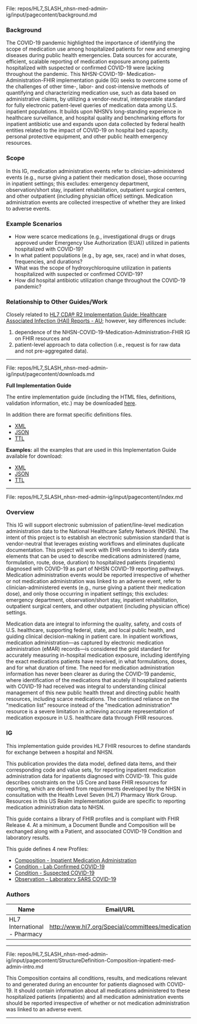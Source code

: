 File: repos/HL7_SLASH_nhsn-med-admin-ig/input/pagecontent/background.md

### Background
The COVID-19 pandemic highlighted the importance of identifying the scope of medication use among hospitalized patients for new and emerging diseases during public health emergencies. Data sources for accurate, efficient, scalable reporting of medication exposure among patients hospitalized with suspected or confirmed COVID-19 were lacking throughout the pandemic. This NHSN-COVID-19- Medication-Administration-FHIR implementation guide (IG) seeks to overcome some of the challenges of other time-, labor- and cost-intensive methods of quantifying and characterizing medication use, such as data based on administrative claims, by utilizing a vendor-neutral, interoperable standard for fully electronic patient-level queries of medication data among U.S. inpatient populations. It builds upon NHSN’s long-standing experience in healthcare surveillance, and hospital quality and benchmarking efforts for inpatient antibiotic use and expands upon data collected by federal health entities related to the impact of COVID-19 on hospital bed capacity, personal protective equipment, and other public health emergency resources.

### Scope
In this IG, medication administration events refer to clinician-administered events (e.g., nurse giving a patient their medication dose), those occurring in inpatient settings; this excludes: emergency department, observation/short stay, inpatient rehabilitation, outpatient surgical centers, and other outpatient (including physician office) settings. Medication administration events are collected irrespective of whether they are linked to adverse events.

### Example Scenarios
* How were scarce medications (e.g., investigational drugs or drugs approved under Emergency Use Authorization (EUA)) utilized in patients hospitalized with COVID-19? 
* In what patient populations (e.g., by age, sex, race) and in what doses, frequencies, and durations?
* What was the scope of hydroxychloroquine utilization in patients hospitalized with suspected or confirmed COVID-19?
* How did hospital antibiotic utilization change throughout the COVID-19 pandemic?

### Relationship to Other Guides/Work
Closely related to [HL7 CDA® R2 Implementation Guide: Healthcare Associated Infection (HAI) Reports - AU](https://www.hl7.org/implement/standards/product_brief.cfm?product_id=426); however, key differences include:
1. dependence of the NHSN-COVID-19-Medication-Administration-FHIR IG on FHIR resources and
2. patient-level approach to data collection (i.e., request is for raw data and not pre-aggregated data).

---

File: repos/HL7_SLASH_nhsn-med-admin-ig/input/pagecontent/downloads.md

**Full Implementation Guide**

The entire implementation guide (including the HTML files, definitions, validation information, etc.) may be downloaded [here](full-ig.zip).

In addition there are format specific definitions files.
* [XML](definitions.xml.zip)
* [JSON](definitions.json.zip)
* [TTL](definitions.ttl.zip)

**Examples:** all the examples that are used in this Implementation Guide available for download:
* [XML](examples.xml.zip)
* [JSON](examples.json.zip)
* [TTL](examples.ttl.zip)

---

File: repos/HL7_SLASH_nhsn-med-admin-ig/input/pagecontent/index.md

### Overview

This IG will support electronic submission of patient/line-level medication administration data to the National Healthcare Safety Network (NHSN). The intent of this project is to establish an electronic submission standard that is vendor-neutral that leverages existing workflows and eliminates duplicate documentation. This project will work with EHR vendors to identify data elements that can be used to describe medications administered (name, formulation, route, dose, duration) to hospitalized patients (inpatients) diagnosed with COVID-19 as part of NHSN COVID-19 reporting pathways. Medication administration events would be reported irrespective of whether or not medication administration was linked to an adverse event, refer to clinician-administered events (e.g., nurse giving a patient their medication dose), and only those occurring in inpatient settings; this excludes: emergency department, observation/short stay, inpatient rehabilitation, outpatient surgical centers, and other outpatient (including physician office) settings.

Medication data are integral to informing the quality, safety, and costs of U.S. healthcare, supporting federal, state, and local public health, and guiding clinical decision-making in patient care. In inpatient workflows, medication administration—as captured by electronic medication administration (eMAR) records—is considered the gold standard for accurately measuring in-hospital medication exposure, including identifying the exact medications patients have received, in what formulations, doses, and for what duration of time. The need for medication administration information has never been clearer as during the COVID-19 pandemic, where identification of the medications that acutely ill hospitalized patients with COVID-19 had received was integral to understanding clinical management of this new public health threat and directing public health resources, including scarce medications. The continued reliance on the "medication list" resource instead of the "medication administration" resource is a severe limitation in achieving accurate representation of medication exposure in U.S. healthcare data through FHIR resources.

### IG

This implementation guide provides HL7 FHIR resources to define standards for exchange between a hospital and NHSN. 

This publication provides the data model, defined data items, and their corresponding code and value sets, for reporting inpatient medication administration data for inpatients diagnosed with COVID-19. This guide describes constraints on the US Core and base FHIR resources for reporting, which are derived from requirements developed by the NHSN in consultation with the Health Level Seven (HL7) Pharmacy Work Group. Resources in this US Realm implementation guide are specific to reporting medication administration data to NHSN.

This guide contains a library of FHIR profiles and is compliant with FHIR Release 4. At a minimum, a Document Bundle and Composition will be exchanged along with a Patient, and associated COVID-19 Condition and laboratory results.

This guide defines 4 new Profiles:

* [Composition - Inpatient Medication Administration](StructureDefinition-Composition-inpatient-med-admin.html)
* [Condition - Lab Confirmed COVID-19](StructureDefinition-Condition-lab-confirmed-covid.html)
* [Condition - Suspected COVID-19](StructureDefinition-Condition-suspected-covid.html)
* [Observation - Laboratory SARS COVID-19](StructureDefinition-Observation-lab-sars-cov.html)



### Authors

<table>
<thead>
<tr>
<th>Name</th>
<th>Email/URL</th>
</tr>
</thead>
<tbody>
<tr>
<td>HL7 International - Pharmacy</td>
<td><a href="http://www.hl7.org/Special/committees/medication" target="_new">http://www.hl7.org/Special/committees/medication</a></td>
</tr>
</tbody>
</table>




---

File: repos/HL7_SLASH_nhsn-med-admin-ig/input/pagecontent/StructureDefinition-Composition-inpatient-med-admin-intro.md

This Composition contains all conditions, results, and medications relevant to and generated during an encounter for patients diagnosed with COVID-19. It should contain information about all medications administered to these hospitalized patients (inpatients) and all medication administration events should be reported irrespective of whether or not medication administration was linked to an adverse event.

---

